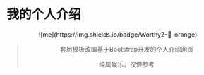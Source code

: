 # 我的个人介绍

<div align=center>![me](https://img.shields.io/badge/WorthyZ-🦖-orange)

> 套用模板改编基于Bootstrap开发的个人介绍网页
>
> 纯属娱乐，仅供参考

